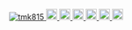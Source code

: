 <p align="left"> 
  <a href="https://github.com/tmk815/tmk815/">
    <img src="https://komarev.com/ghpvc/?username=tmk815" alt="tmk815" />
  </a>
  <a href="http://twitter.com/tmk815">
    <img height="20" src="https://img.shields.io/twitter/follow/tmk815?label=Twitter&logo=twitter&style=flat" />
  </a>
  <a href="https://github.com/tmk815">
    <img height="20" src="https://img.shields.io/github/followers/tmk815?label=follow&logo=github&style=flat" />
  </a>
  <a href="https://www.reddit.com/user/tmk815">
    <img height="20" src="https://img.shields.io/reddit/user-karma/combined/tmk815?label=Reddit&logo=reddit&style=flat" />
  </a>
  <a href="https://stackoverflow.com/users/5720201/tmk815">
    <img height="20" src="https://img.shields.io/stackexchange/stackoverflow/r/5720201?label=StackOverflow&logo=stack-overflow&style=flat" />
  </a>
  <a href="http://qiita.com/tmk815">
    <img height="20" src="https://qiita-badge.apiapi.app/s/tmk815/posts.svg" />
  </a>
  <//qiita.com/tmk815">
    <img height="20" src="https://qiita-badge.apiapi.app/s/tmk815/contributions.svg" />
  </a>
</p>
